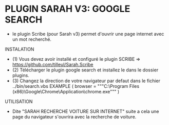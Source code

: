 
# PLUGIN SARAH V3: GOOGLE SEARCH

- le plugin Scribe (pour Sarah v3) permet d'ouvrir une page internet avec un mot recherché.

INSTALATION
- (1) Vous devez avoir installé et configuré le plugin SCRIBE => https://github.com/tilleul/Sarah.Scribe
- (2) Télécharger le plugin google search et installez le dans le dossier plugins.
- (3) Changez la direction de votre navigateur par defaut dans le fichier ../bin/search.vbs
EXAMPLE ( browser = """C:\Program Files (x86)\Google\Chrome\Application\chrome.exe""" )

UTILISATION

- Dite "SARAH RECHERCHE VOITURE SUR INTERNET"
suite a cela une page du navigateur s'ouvrira avec la recherche de voiture.
